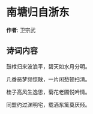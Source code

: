 # 南塘归自浙东

**作者**: 卫宗武

## 诗词内容

鼓枻归来波浪平，碧天如水月分明。

几番恶梦频惊散，一片闲愁顿扫清。

桂子高风生逸思，菊花老圃悦吟情。

同盟约过渊明宅，载酒东篱莫厌倾。

